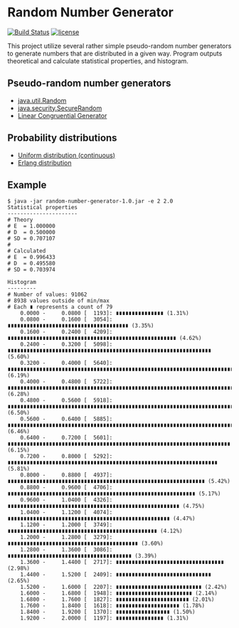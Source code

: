 # Random Number Generator

[![Build Status](https://travis-ci.org/vanam/RandomNumberGenerator.svg?branch=master)](https://travis-ci.org/vanam/RandomNumberGenerator)
[![license](https://img.shields.io/github/license/mashape/apistatus.svg?maxAge=2592000)](https://github.com/vanam/RandomNumberGenerator/blob/master/LICENSE)


This project utilize several rather simple pseudo-random number generators to generate numbers that are distributed in a given way. Program outputs theoretical and calculate statistical properties, and histogram.  

## Pseudo-random number generators

* [java.util.Random](https://docs.oracle.com/javase/8/docs/api/java/util/Random.html)
* [java.security.SecureRandom](https://docs.oracle.com/javase/8/docs/api/java/security/SecureRandom.html)
* [Linear Congruential Generator](https://en.wikipedia.org/wiki/Linear_congruential_generator)

## Probability distributions

* [Uniform distribution (continuous)](https://en.wikipedia.org/wiki/Uniform_distribution_(continuous))
* [Erlang distribution](https://en.wikipedia.org/wiki/Erlang_distribution)

## Example

```
$ java -jar random-number-generator-1.0.jar -e 2 2.0
Statistical properties
----------------------
# Theory
# E  = 1.000000
# D  = 0.500000
# SD = 0.707107
#
# Calculated
# E  = 0.996433
# D  = 0.495580
# SD = 0.703974

Histogram
---------
# Number of values: 91062
# 8938 values outside of min/max
# Each ∎ represents a count of 79
    0.0000 -     0.0800 [  1193]: ∎∎∎∎∎∎∎∎∎∎∎∎∎∎∎ (1.31%)
    0.0800 -     0.1600 [  3054]: ∎∎∎∎∎∎∎∎∎∎∎∎∎∎∎∎∎∎∎∎∎∎∎∎∎∎∎∎∎∎∎∎∎∎∎∎∎∎ (3.35%)
    0.1600 -     0.2400 [  4209]: ∎∎∎∎∎∎∎∎∎∎∎∎∎∎∎∎∎∎∎∎∎∎∎∎∎∎∎∎∎∎∎∎∎∎∎∎∎∎∎∎∎∎∎∎∎∎∎∎∎∎∎∎∎ (4.62%)
    0.2400 -     0.3200 [  5098]: ∎∎∎∎∎∎∎∎∎∎∎∎∎∎∎∎∎∎∎∎∎∎∎∎∎∎∎∎∎∎∎∎∎∎∎∎∎∎∎∎∎∎∎∎∎∎∎∎∎∎∎∎∎∎∎∎∎∎∎∎∎∎∎∎ (5.60%)
    0.3200 -     0.4000 [  5640]: ∎∎∎∎∎∎∎∎∎∎∎∎∎∎∎∎∎∎∎∎∎∎∎∎∎∎∎∎∎∎∎∎∎∎∎∎∎∎∎∎∎∎∎∎∎∎∎∎∎∎∎∎∎∎∎∎∎∎∎∎∎∎∎∎∎∎∎∎∎∎∎ (6.19%)
    0.4000 -     0.4800 [  5722]: ∎∎∎∎∎∎∎∎∎∎∎∎∎∎∎∎∎∎∎∎∎∎∎∎∎∎∎∎∎∎∎∎∎∎∎∎∎∎∎∎∎∎∎∎∎∎∎∎∎∎∎∎∎∎∎∎∎∎∎∎∎∎∎∎∎∎∎∎∎∎∎∎ (6.28%)
    0.4800 -     0.5600 [  5918]: ∎∎∎∎∎∎∎∎∎∎∎∎∎∎∎∎∎∎∎∎∎∎∎∎∎∎∎∎∎∎∎∎∎∎∎∎∎∎∎∎∎∎∎∎∎∎∎∎∎∎∎∎∎∎∎∎∎∎∎∎∎∎∎∎∎∎∎∎∎∎∎∎∎∎ (6.50%)
    0.5600 -     0.6400 [  5885]: ∎∎∎∎∎∎∎∎∎∎∎∎∎∎∎∎∎∎∎∎∎∎∎∎∎∎∎∎∎∎∎∎∎∎∎∎∎∎∎∎∎∎∎∎∎∎∎∎∎∎∎∎∎∎∎∎∎∎∎∎∎∎∎∎∎∎∎∎∎∎∎∎∎∎ (6.46%)
    0.6400 -     0.7200 [  5601]: ∎∎∎∎∎∎∎∎∎∎∎∎∎∎∎∎∎∎∎∎∎∎∎∎∎∎∎∎∎∎∎∎∎∎∎∎∎∎∎∎∎∎∎∎∎∎∎∎∎∎∎∎∎∎∎∎∎∎∎∎∎∎∎∎∎∎∎∎∎∎ (6.15%)
    0.7200 -     0.8000 [  5292]: ∎∎∎∎∎∎∎∎∎∎∎∎∎∎∎∎∎∎∎∎∎∎∎∎∎∎∎∎∎∎∎∎∎∎∎∎∎∎∎∎∎∎∎∎∎∎∎∎∎∎∎∎∎∎∎∎∎∎∎∎∎∎∎∎∎∎ (5.81%)
    0.8000 -     0.8800 [  4937]: ∎∎∎∎∎∎∎∎∎∎∎∎∎∎∎∎∎∎∎∎∎∎∎∎∎∎∎∎∎∎∎∎∎∎∎∎∎∎∎∎∎∎∎∎∎∎∎∎∎∎∎∎∎∎∎∎∎∎∎∎∎∎ (5.42%)
    0.8800 -     0.9600 [  4706]: ∎∎∎∎∎∎∎∎∎∎∎∎∎∎∎∎∎∎∎∎∎∎∎∎∎∎∎∎∎∎∎∎∎∎∎∎∎∎∎∎∎∎∎∎∎∎∎∎∎∎∎∎∎∎∎∎∎∎∎ (5.17%)
    0.9600 -     1.0400 [  4326]: ∎∎∎∎∎∎∎∎∎∎∎∎∎∎∎∎∎∎∎∎∎∎∎∎∎∎∎∎∎∎∎∎∎∎∎∎∎∎∎∎∎∎∎∎∎∎∎∎∎∎∎∎∎∎ (4.75%)
    1.0400 -     1.1200 [  4074]: ∎∎∎∎∎∎∎∎∎∎∎∎∎∎∎∎∎∎∎∎∎∎∎∎∎∎∎∎∎∎∎∎∎∎∎∎∎∎∎∎∎∎∎∎∎∎∎∎∎∎∎ (4.47%)
    1.1200 -     1.2000 [  3749]: ∎∎∎∎∎∎∎∎∎∎∎∎∎∎∎∎∎∎∎∎∎∎∎∎∎∎∎∎∎∎∎∎∎∎∎∎∎∎∎∎∎∎∎∎∎∎∎ (4.12%)
    1.2000 -     1.2800 [  3279]: ∎∎∎∎∎∎∎∎∎∎∎∎∎∎∎∎∎∎∎∎∎∎∎∎∎∎∎∎∎∎∎∎∎∎∎∎∎∎∎∎∎ (3.60%)
    1.2800 -     1.3600 [  3086]: ∎∎∎∎∎∎∎∎∎∎∎∎∎∎∎∎∎∎∎∎∎∎∎∎∎∎∎∎∎∎∎∎∎∎∎∎∎∎∎ (3.39%)
    1.3600 -     1.4400 [  2717]: ∎∎∎∎∎∎∎∎∎∎∎∎∎∎∎∎∎∎∎∎∎∎∎∎∎∎∎∎∎∎∎∎∎∎ (2.98%)
    1.4400 -     1.5200 [  2409]: ∎∎∎∎∎∎∎∎∎∎∎∎∎∎∎∎∎∎∎∎∎∎∎∎∎∎∎∎∎∎ (2.65%)
    1.5200 -     1.6000 [  2207]: ∎∎∎∎∎∎∎∎∎∎∎∎∎∎∎∎∎∎∎∎∎∎∎∎∎∎∎ (2.42%)
    1.6000 -     1.6800 [  1948]: ∎∎∎∎∎∎∎∎∎∎∎∎∎∎∎∎∎∎∎∎∎∎∎∎ (2.14%)
    1.6800 -     1.7600 [  1827]: ∎∎∎∎∎∎∎∎∎∎∎∎∎∎∎∎∎∎∎∎∎∎∎ (2.01%)
    1.7600 -     1.8400 [  1618]: ∎∎∎∎∎∎∎∎∎∎∎∎∎∎∎∎∎∎∎∎ (1.78%)
    1.8400 -     1.9200 [  1370]: ∎∎∎∎∎∎∎∎∎∎∎∎∎∎∎∎∎ (1.50%)
    1.9200 -     2.0000 [  1197]: ∎∎∎∎∎∎∎∎∎∎∎∎∎∎∎ (1.31%)
```